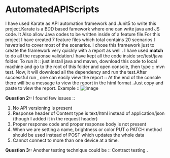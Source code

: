 # AutomatedAPIScripts

I have used Karate as API automation framework and Junit5 to write this project.Karate is a BDD based famework where one can write java and JS code. It Also allow Java codes to be written inside of a feature file.For this project I have created 7 feature files which total contains 20 scenarios.I havetried to cover most of the scenarios. I chose this framework just to create the framework very quickly with a report as well . I have used **match** to do all the response validation.I have kept all the code inside src/test/java folder.
To run it :: just install java and maven, download this code to local machine and go to the root of this folder and open console, then type :: mvn test.
Now, it will download all the dependency and run the test.After successful run , one can easily view the report :: At the end of the console there will be a message 
to view the report in the html format .Just copy and paste to view the report.
Example ::
![image](https://user-images.githubusercontent.com/36536191/117589401-877fb080-b129-11eb-9a06-209b021684a5.png)

**Question 2::**
I found few issues  ::
1. No API versioning is present
2. Response header of Content type is text/html instead of application/json (though I added it in the request header)
3. Proper response code and proper response body is not present
4. When we are setting a name, brightness or color PUT o PATCH method should be used instead of POST which updates the whole data
5. Cannot connect to more than one device at a time.

**Question 3::**
Another testing technique could be :: Contract testing .
